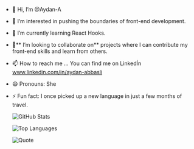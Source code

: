 - 👋 Hi, I’m @Aydan-A
- 👀 I’m interested in pushing the boundaries of front-end development.
- 🌱 I’m currently learning React Hooks.
- 💞️** I’m looking to collaborate on** projects where I can contribute my front-end skills and learn from others.  
- 📫 How to reach me ... You can find me on Linkedİn www.linkedin.com/in/aydan-abbasli
- 😄 Pronouns: She
- ⚡ Fun fact: I once picked up a new language in just a few months of travel.

  ![GitHub Stats](https://github-readme-stats.vercel.app/api?username=Aydan-A&show_icons=true&theme=radical)
  
  ![Top Languages](https://github-readme-stats.vercel.app/api/top-langs/?username=Aydan-A&layout=compact&theme=radical)

  ![Quote](https://quotes-github-readme.vercel.app/api?type=horizontal&theme=dark)



<!---
Aydan-A/Aydan-A is a ✨ special ✨ repository because its `README.md` (this file) appears on your GitHub profile.
You can click the Preview link to take a look at your changes.
--->
